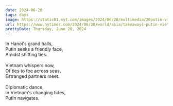 ```yaml
---
date: 2024-06-20
tags: days
image: https://static01.nyt.com/images/2024/06/20/multimedia/20putin-vietnam-01-pcjz/20putin-vietnam-01-pcjz-facebookJumbo.jpg
url: https://www.nytimes.com/2024/06/20/world/asia/takeaways-putin-vietnam-visit.html
prettyDate: Thursday, June 20, 2024
---
```

In Hanoi's grand halls,<br>Putin seeks a friendly face,<br>Amidst shifting ties.<br><br>Vietnam whispers now,<br>Of ties to foe across seas,<br>Estranged partners meet.<br><br>Diplomatic dance,<br>In Vietnam's changing tides,<br>Putin navigates.